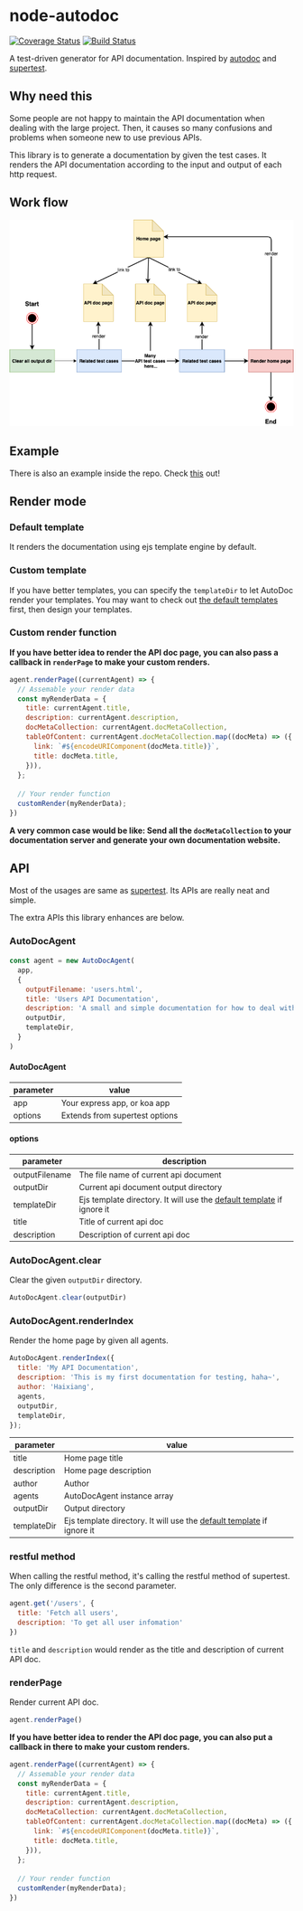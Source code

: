 # node-autodoc

[![Coverage Status](https://coveralls.io/repos/github/Haixiang6123/node-autodoc/badge.svg?branch=main)](https://coveralls.io/github/Haixiang6123/node-autodoc?branch=main)
[![Build Status](https://www.travis-ci.com/Haixiang6123/node-autodoc.svg?branch=main)](https://www.travis-ci.com/Haixiang6123/node-autodoc)

A test-driven generator for API documentation. Inspired by [autodoc](https://github.com/r7kamura/autodoc) and [supertest](https://www.npmjs.com/package/supertest).

## Why need this

Some people are not happy to maintain the API documentation when dealing with the large project.
Then, it causes so many confusions and problems when someone new to use previous APIs.

This library is to generate a documentation by given the test cases.
It renders the API documentation according to the input and output of each http request.

## Work flow

![](./screenshot/flow.png)

## Example

There is also an example inside the repo. Check [this](https://github.com/Haixiang6123/node-autodoc/tree/main/example) out!

## Render mode

### Default template

It renders the documentation using ejs template engine by default.

### Custom template

If you have better templates, you can specify the `templateDir` to let AutoDoc render your templates. 
You may want to check out [the default templates](https://github.com/Haixiang6123/node-autodoc/tree/main/lib/templates) first, then design your templates.

### Custom render function

**If you have better idea to render the API doc page, you can also pass a callback in `renderPage` to make your custom renders.**

```js
agent.renderPage((currentAgent) => {
  // Assemable your render data
  const myRenderData = {
    title: currentAgent.title,
    description: currentAgent.description,
    docMetaCollection: currentAgent.docMetaCollection,
    tableOfContent: currentAgent.docMetaCollection.map((docMeta) => ({
      link: `#${encodeURIComponent(docMeta.title)}`,
      title: docMeta.title,
    })),
  };
  
  // Your render function
  customRender(myRenderData);
})
```

**A very common case would be like: Send all the `docMetaCollection` to your documentation server and generate your own documentation website.**

## API

Most of the usages are same as [supertest](https://www.npmjs.com/package/supertest). Its APIs are really neat and simple.

The extra APIs this library enhances are below.

### AutoDocAgent

```js
const agent = new AutoDocAgent(
  app,
  {
    outputFilename: 'users.html',
    title: 'Users API Documentation',
    description: 'A small and simple documentation for how to deal with /users api',
    outputDir,
    templateDir,
  }
)
```

#### AutoDocAgent

| parameter | value |
|---|---|
| app | Your express app, or koa app |
| options | Extends from supertest options |


#### options

| parameter | description |
|---|---|
| outputFilename | The file name of current api document |
| outputDir | Current api document output directory |
| templateDir | Ejs template directory. It will use the [default template](https://github.com/Haixiang6123/node-autodoc/tree/main/lib/templates) if ignore it |
| title | Title of current api doc |
| description | Description of current api doc |

### AutoDocAgent.clear

Clear the given `outputDir` directory.

```js
AutoDocAgent.clear(outputDir)
```

### AutoDocAgent.renderIndex

Render the home page by given all agents.

```js
AutoDocAgent.renderIndex({
  title: 'My API Documentation',
  description: 'This is my first documentation for testing, haha~',
  author: 'Haixiang',
  agents,
  outputDir,
  templateDir,
});
```

| parameter | value |
|---|---|
| title | Home page title |
| description | Home page description |
| author | Author |
| agents | AutoDocAgent instance array |
| outputDir | Output directory |
| templateDir | Ejs template directory. It will use the [default template](https://github.com/Haixiang6123/node-autodoc/tree/main/lib/templates) if ignore it |

### restful method

When calling the restful method, it's calling the restful method of supertest. The only difference is the second parameter.

```js
agent.get('/users', {
  title: 'Fetch all users',
  description: 'To get all user infomation'
})
```

`title` and `description` would render as the title and description of current API doc.

### renderPage

Render current API doc.

```js
agent.renderPage()
```

**If you have better idea to render the API doc page, you can also put a callback in there to make your custom renders.**

```js
agent.renderPage((currentAgent) => {
  // Assemable your render data
  const myRenderData = {
    title: currentAgent.title,
    description: currentAgent.description,
    docMetaCollection: currentAgent.docMetaCollection,
    tableOfContent: currentAgent.docMetaCollection.map((docMeta) => ({
      link: `#${encodeURIComponent(docMeta.title)}`,
      title: docMeta.title,
    })),
  };
  
  // Your render function
  customRender(myRenderData);
})
```
